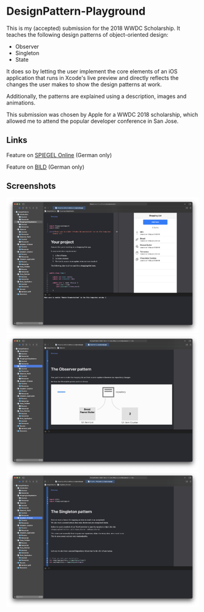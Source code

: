 # DesignPattern-Playground

This is my (accepted) submission for the 2018 WWDC Scholarship. It teaches the following design patterns of object-oriented design:
- Observer
- Singleton
- State

It does so by letting the user implement the core elements of an iOS application that runs in Xcode's live preview and directly reflects the changes the user makes to show the design patterns at work.

Additionally, the patterns are explained using a description, images and animations.

This submission was chosen by Apple for a WWDC 2018 scholarship, which allowed me to attend the popular developer conference in San Jose.

## Links

Feature on [SPIEGEL Online](https://www.spiegel.de/netzwelt/gadgets/apple-wwdc-2018-sag-auf-einer-party-nie-dass-du-was-mit-computern-machst-a-1210593.html) (German only)

Feature on [BILD](https://www.bild.de/digital/multimedia/apple-wwdc/junge-entwickler-bei-apples-wwdc-55929468.bild.html) (German only)

## Screenshots

![Screenshot 1](media/screenshot-1.png)
![Screenshot 2](media/screenshot-2.png)
![Screenshot 3](media/screenshot-3.png)
